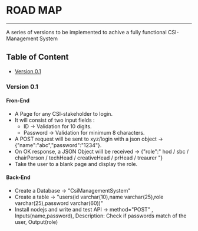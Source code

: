 # ROAD MAP

---

<p >A series of versions to be implemented to achive a fully functional CSI-Management System</p>

## Table of Content
+ [Version 0.1](#v0.1)

### Version 0.1 <a name="v0.1"></a>
#### Fron-End
+ A Page for any CSI-stakeholder to login.
+ It will consist of two input fields :
   + ID -> Validation for 10 digits.
   + Password -> Validation for minimum 8 characters.
+ A POST request will be sent to xyz/login with a json object -> {"name":"abc","password":"1234"}.
+ On OK response, a JSON Object will be received -> {"role":" hod / sbc / chairPerson / techHead / creativeHead / prHead / treaurer "}
+ Take the user to a blank page and display the role.
#### Back-End
+ Create a Database -> "CsiManagementSystem"
+ Create a table -> "users(id varchar(10),name varchar(25),role varchar(25),password varchar(60))"
+ Install nodejs and write and test API -> method="POST" , Inputs(name,password), Description: Check if passwords match of the user, Output(role)
